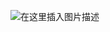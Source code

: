 ﻿![在这里插入图片描述](https://img-blog.csdnimg.cn/20210606153736400.png?x-oss-process=image/watermark,type_ZmFuZ3poZW5naGVpdGk,shadow_10,text_aHR0cHM6Ly9ibG9nLmNzZG4ubmV0L3dlaXhpbl8zODY0NDM5Nw==,size_16,color_FFFFFF,t_70#pic_center)


